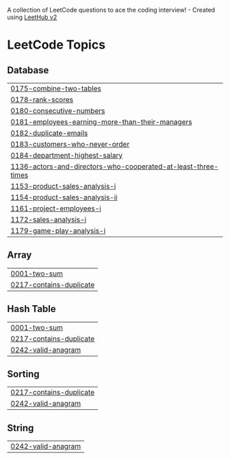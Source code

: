 A collection of LeetCode questions to ace the coding interview! - Created using [LeetHub v2](https://github.com/arunbhardwaj/LeetHub-2.0)
<!---LeetCode Topics Start-->
# LeetCode Topics
## Database
|  |
| ------- |
| [0175-combine-two-tables](https://github.com/gitvictorvats/Leetcode/tree/master/0175-combine-two-tables) |
| [0178-rank-scores](https://github.com/gitvictorvats/Leetcode/tree/master/0178-rank-scores) |
| [0180-consecutive-numbers](https://github.com/gitvictorvats/Leetcode/tree/master/0180-consecutive-numbers) |
| [0181-employees-earning-more-than-their-managers](https://github.com/gitvictorvats/Leetcode/tree/master/0181-employees-earning-more-than-their-managers) |
| [0182-duplicate-emails](https://github.com/gitvictorvats/Leetcode/tree/master/0182-duplicate-emails) |
| [0183-customers-who-never-order](https://github.com/gitvictorvats/Leetcode/tree/master/0183-customers-who-never-order) |
| [0184-department-highest-salary](https://github.com/gitvictorvats/Leetcode/tree/master/0184-department-highest-salary) |
| [1136-actors-and-directors-who-cooperated-at-least-three-times](https://github.com/gitvictorvats/Leetcode/tree/master/1136-actors-and-directors-who-cooperated-at-least-three-times) |
| [1153-product-sales-analysis-i](https://github.com/gitvictorvats/Leetcode/tree/master/1153-product-sales-analysis-i) |
| [1154-product-sales-analysis-ii](https://github.com/gitvictorvats/Leetcode/tree/master/1154-product-sales-analysis-ii) |
| [1161-project-employees-i](https://github.com/gitvictorvats/Leetcode/tree/master/1161-project-employees-i) |
| [1172-sales-analysis-i](https://github.com/gitvictorvats/Leetcode/tree/master/1172-sales-analysis-i) |
| [1179-game-play-analysis-i](https://github.com/gitvictorvats/Leetcode/tree/master/1179-game-play-analysis-i) |
## Array
|  |
| ------- |
| [0001-two-sum](https://github.com/gitvictorvats/Leetcode/tree/master/0001-two-sum) |
| [0217-contains-duplicate](https://github.com/gitvictorvats/Leetcode/tree/master/0217-contains-duplicate) |
## Hash Table
|  |
| ------- |
| [0001-two-sum](https://github.com/gitvictorvats/Leetcode/tree/master/0001-two-sum) |
| [0217-contains-duplicate](https://github.com/gitvictorvats/Leetcode/tree/master/0217-contains-duplicate) |
| [0242-valid-anagram](https://github.com/gitvictorvats/Leetcode/tree/master/0242-valid-anagram) |
## Sorting
|  |
| ------- |
| [0217-contains-duplicate](https://github.com/gitvictorvats/Leetcode/tree/master/0217-contains-duplicate) |
| [0242-valid-anagram](https://github.com/gitvictorvats/Leetcode/tree/master/0242-valid-anagram) |
## String
|  |
| ------- |
| [0242-valid-anagram](https://github.com/gitvictorvats/Leetcode/tree/master/0242-valid-anagram) |
<!---LeetCode Topics End-->